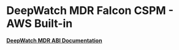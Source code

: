 # DeepWatch MDR Falcon CSPM - AWS Built-in

[**DeepWatch MDR ABI Documentation**](https://a.co/ewO9Doc)